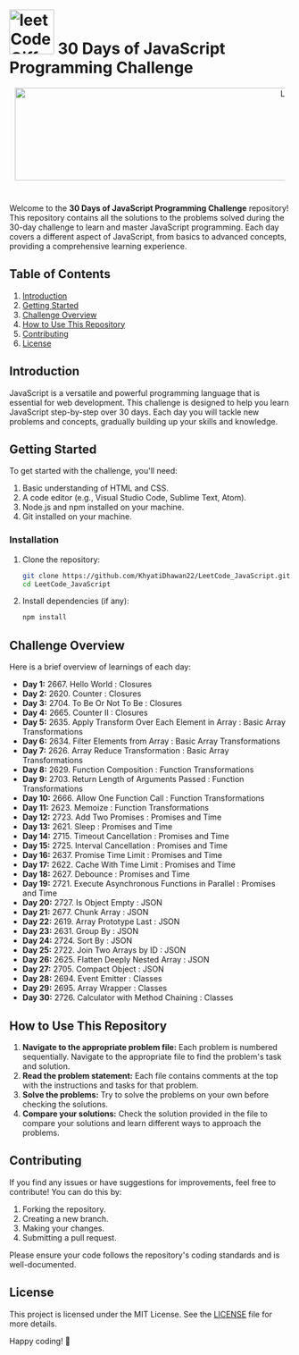 # <img src="https://github.com/KhyatiDhawan22/LeetCode_JavaScript/assets/112753105/de9ccd57-94ff-411a-bb9f-848dbefe82f3" alt="leetCodeGiffy-ezgif com-resize" width="80" height="80">     30 Days of JavaScript Programming Challenge 

<div align="center" style="margin: 10px;" >
<img alt="LeetCode" src="https://github.com/KhyatiDhawan22/LeetCode_JavaScript/assets/112753105/57e0fa3d-bfb7-4b88-ad38-c8e13032d0f2" width="1000" height="166">
</div>
<br/>

Welcome to the **30 Days of JavaScript Programming Challenge** repository! This repository contains all the solutions to the problems solved during the 30-day challenge to learn and master JavaScript programming. Each day covers a different aspect of JavaScript, from basics to advanced concepts, providing a comprehensive learning experience.

## Table of Contents

1. [Introduction](#introduction)
2. [Getting Started](#getting-started)
3. [Challenge Overview](#challenge-overview)
4. [How to Use This Repository](#how-to-use-this-repository)
5. [Contributing](#contributing)
6. [License](#license)

## Introduction

JavaScript is a versatile and powerful programming language that is essential for web development. This challenge is designed to help you learn JavaScript step-by-step over 30 days. Each day you will tackle new problems and concepts, gradually building up your skills and knowledge.

## Getting Started

To get started with the challenge, you'll need:

1. Basic understanding of HTML and CSS.
2. A code editor (e.g., Visual Studio Code, Sublime Text, Atom).
3. Node.js and npm installed on your machine.
4. Git installed on your machine.

### Installation

1. Clone the repository:
    ```bash
    git clone https://github.com/KhyatiDhawan22/LeetCode_JavaScript.git
    cd LeetCode_JavaScript
    ```

2. Install dependencies (if any):
    ```bash
    npm install
    ```

## Challenge Overview

Here is a brief overview of learnings of each day:

- **Day 1:**  2667. Hello World : Closures
- **Day 2:**  2620. Counter : Closures
- **Day 3:**  2704. To Be Or Not To Be : Closures
- **Day 4:**  2665. Counter II : Closures
- **Day 5:**  2635. Apply Transform Over Each Element in Array : Basic Array Transformations
- **Day 6:**  2634. Filter Elements from Array : Basic Array Transformations
- **Day 7:**  2626. Array Reduce Transformation : Basic Array Transformations
- **Day 8:**  2629. Function Composition : Function Transformations
- **Day 9:**  2703. Return Length of Arguments Passed : Function Transformations
- **Day 10:**  2666. Allow One Function Call : Function Transformations
- **Day 11:**  2623. Memoize : Function Transformations 
- **Day 12:**  2723. Add Two Promises : Promises and Time
- **Day 13:**  2621. Sleep : Promises and Time
- **Day 14:**  2715. Timeout Cancellation : Promises and Time
- **Day 15:**  2725. Interval Cancellation : Promises and Time
- **Day 16:**  2637. Promise Time Limit : Promises and Time
- **Day 17:**  2622. Cache With Time Limit : Promises and Time
- **Day 18:**  2627. Debounce : Promises and Time
- **Day 19:**  2721. Execute Asynchronous Functions in Parallel : Promises and Time
- **Day 20:**  2727. Is Object Empty : JSON
- **Day 21:**  2677. Chunk Array : JSON
- **Day 22:**  2619. Array Prototype Last : JSON
- **Day 23:**  2631. Group By : JSON
- **Day 24:**  2724. Sort By : JSON
- **Day 25:**  2722. Join Two Arrays by ID : JSON
- **Day 26:**  2625. Flatten Deeply Nested Array : JSON
- **Day 27:**  2705. Compact Object : JSON
- **Day 28:**  2694. Event Emitter : Classes
- **Day 29:**  2695. Array Wrapper : Classes
- **Day 30:**  2726. Calculator with Method Chaining : Classes

## How to Use This Repository

1. **Navigate to the appropriate problem file:** Each problem is numbered sequentially. Navigate to the appropriate file to find the problem's task and solution.
2. **Read the problem statement:** Each file contains comments at the top with the instructions and tasks for that problem.
3. **Solve the problems:** Try to solve the problems on your own before checking the solutions.
4. **Compare your solutions:** Check the solution provided in the file to compare your solutions and learn different ways to approach the problems.

## Contributing

If you find any issues or have suggestions for improvements, feel free to contribute! You can do this by:

1. Forking the repository.
2. Creating a new branch.
3. Making your changes.
4. Submitting a pull request.

Please ensure your code follows the repository's coding standards and is well-documented.

## License

This project is licensed under the MIT License. See the [LICENSE](LICENSE) file for more details.

Happy coding! 🚀
